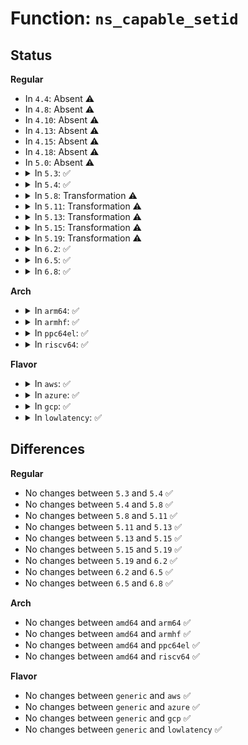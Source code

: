 # Function: <code>ns_capable_setid</code>

## Status
<b>Regular</b>
<ul>
<li>
In <code>4.4</code>: Absent ⚠️
</li>
<li>
In <code>4.8</code>: Absent ⚠️
</li>
<li>
In <code>4.10</code>: Absent ⚠️
</li>
<li>
In <code>4.13</code>: Absent ⚠️
</li>
<li>
In <code>4.15</code>: Absent ⚠️
</li>
<li>
In <code>4.18</code>: Absent ⚠️
</li>
<li>
In <code>5.0</code>: Absent ⚠️
</li>
<li>
<details>
<summary>In <code>5.3</code>: ✅</summary>

```c
bool ns_capable_setid(struct user_namespace *ns, int cap);
```

**Collision:** Unique Global

**Inline:** No

**Transformation:** False

**Instances:**

```
In kernel/capability.c (ffffffff810a65b0)
Location: kernel/capability.c:431
Inline: False
Direct callers:
  - kernel/sys.c:__sys_setfsuid
  - kernel/sys.c:__sys_setresuid
  - kernel/sys.c:__sys_setuid
  - kernel/sys.c:__sys_setreuid
  - kernel/sys.c:__sys_setreuid
```
**Symbols:**

```
ffffffff810a65b0-ffffffff810a65c5: ns_capable_setid (STB_GLOBAL)
```
</details>
</li>
<li>
<details>
<summary>In <code>5.4</code>: ✅</summary>

```c
bool ns_capable_setid(struct user_namespace *ns, int cap);
```

**Collision:** Unique Global

**Inline:** No

**Transformation:** False

**Instances:**

```
In kernel/capability.c (ffffffff810acb90)
Location: kernel/capability.c:431
Inline: False
Direct callers:
  - kernel/sys.c:__sys_setfsuid
  - kernel/sys.c:__sys_setresuid
  - kernel/sys.c:__sys_setuid
  - kernel/sys.c:__sys_setreuid
  - kernel/sys.c:__sys_setreuid
```
**Symbols:**

```
ffffffff810acb90-ffffffff810acba5: ns_capable_setid (STB_GLOBAL)
```
</details>
</li>
<li>
<details>
<summary>In <code>5.8</code>: Transformation ⚠️</summary>

```c
bool ns_capable_setid(struct user_namespace *ns, int cap);
```

**Collision:** Unique Global

**Inline:** No

**Transformation:** True

**Instances:**

```
In kernel/capability.c (0)
Location: kernel/capability.c:431
Inline: False
Direct callers:
  - kernel/sys.c:__sys_setfsuid
  - kernel/sys.c:__sys_setresuid
  - kernel/sys.c:__sys_setuid
  - kernel/sys.c:__sys_setreuid
  - kernel/sys.c:__sys_setreuid
```
**Symbols:**

```
ffffffff810b4b1f-ffffffff810b4b2d: ns_capable_setid.cold (STB_LOCAL)
ffffffff810b48c0-ffffffff810b4911: ns_capable_setid (STB_GLOBAL)
```
</details>
</li>
<li>
<details>
<summary>In <code>5.11</code>: Transformation ⚠️</summary>

```c
bool ns_capable_setid(struct user_namespace *ns, int cap);
```

**Collision:** Unique Global

**Inline:** No

**Transformation:** True

**Instances:**

```
In kernel/capability.c (0)
Location: kernel/capability.c:431
Inline: False
Direct callers:
  - kernel/sys.c:__sys_setfsgid
  - kernel/sys.c:__sys_setfsuid
  - kernel/sys.c:__sys_setresgid
  - kernel/sys.c:__sys_setresuid
  - kernel/sys.c:__sys_setuid
  - kernel/sys.c:__sys_setreuid
  - kernel/sys.c:__sys_setreuid
  - kernel/sys.c:__sys_setgid
  - kernel/sys.c:__sys_setregid
  - kernel/sys.c:__sys_setregid
  - kernel/groups.c:__do_sys_setgroups
```
**Symbols:**

```
ffffffff81bdba02-ffffffff81bdba10: ns_capable_setid.cold (STB_LOCAL)
ffffffff810afac0-ffffffff810afb11: ns_capable_setid (STB_GLOBAL)
```
</details>
</li>
<li>
<details>
<summary>In <code>5.13</code>: Transformation ⚠️</summary>

```c
bool ns_capable_setid(struct user_namespace *ns, int cap);
```

**Collision:** Unique Global

**Inline:** No

**Transformation:** True

**Instances:**

```
In kernel/capability.c (0)
Location: kernel/capability.c:431
Inline: False
Direct callers:
  - kernel/sys.c:__sys_setfsgid
  - kernel/sys.c:__sys_setfsuid
  - kernel/sys.c:__sys_setresgid
  - kernel/sys.c:__sys_setresuid
  - kernel/sys.c:__sys_setuid
  - kernel/sys.c:__sys_setreuid
  - kernel/sys.c:__sys_setreuid
  - kernel/sys.c:__sys_setgid
  - kernel/sys.c:__sys_setregid
  - kernel/sys.c:__sys_setregid
  - kernel/groups.c:__do_sys_setgroups
```
**Symbols:**

```
ffffffff81bcdab2-ffffffff81bcdac0: ns_capable_setid.cold (STB_LOCAL)
ffffffff810b1010-ffffffff810b1061: ns_capable_setid (STB_GLOBAL)
```
</details>
</li>
<li>
<details>
<summary>In <code>5.15</code>: Transformation ⚠️</summary>

```c
bool ns_capable_setid(struct user_namespace *ns, int cap);
```

**Collision:** Unique Global

**Inline:** No

**Transformation:** True

**Instances:**

```
In kernel/capability.c (0)
Location: kernel/capability.c:431
Inline: False
Direct callers:
  - kernel/sys.c:__sys_setfsgid
  - kernel/sys.c:__sys_setfsuid
  - kernel/sys.c:__sys_setresgid
  - kernel/sys.c:__sys_setresuid
  - kernel/sys.c:__sys_setuid
  - kernel/sys.c:__sys_setreuid
  - kernel/sys.c:__sys_setreuid
  - kernel/sys.c:__sys_setgid
  - kernel/sys.c:__sys_setregid
  - kernel/sys.c:__sys_setregid
  - kernel/groups.c:__do_sys_setgroups
```
**Symbols:**

```
ffffffff81ca4597-ffffffff81ca45a5: ns_capable_setid.cold (STB_LOCAL)
ffffffff810c30e0-ffffffff810c3131: ns_capable_setid (STB_GLOBAL)
```
</details>
</li>
<li>
<details>
<summary>In <code>5.19</code>: Transformation ⚠️</summary>

```c
bool ns_capable_setid(struct user_namespace *ns, int cap);
```

**Collision:** Unique Global

**Inline:** No

**Transformation:** True

**Instances:**

```
In kernel/capability.c (0)
Location: kernel/capability.c:432
Inline: False
Direct callers:
  - kernel/sys.c:__sys_setfsgid
  - kernel/sys.c:__sys_setfsuid
  - kernel/sys.c:__sys_setresgid
  - kernel/sys.c:__sys_setresuid
  - kernel/sys.c:__sys_setuid
  - kernel/sys.c:__sys_setreuid
  - kernel/sys.c:__sys_setreuid
  - kernel/sys.c:__sys_setgid
  - kernel/sys.c:__sys_setregid
  - kernel/sys.c:__sys_setregid
  - kernel/groups.c:__do_sys_setgroups
```
**Symbols:**

```
ffffffff81e53e38-ffffffff81e53e46: ns_capable_setid.cold (STB_LOCAL)
ffffffff810da630-ffffffff810da688: ns_capable_setid (STB_GLOBAL)
```
</details>
</li>
<li>
<details>
<summary>In <code>6.2</code>: ✅</summary>

```c
bool ns_capable_setid(struct user_namespace *ns, int cap);
```

**Collision:** Unique Global

**Inline:** No

**Transformation:** False

**Instances:**

```
In kernel/capability.c (ffffffff810fa6b0)
Location: kernel/capability.c:432
Inline: False
Direct callers:
  - kernel/sys.c:__sys_setfsgid
  - kernel/sys.c:__sys_setfsuid
  - kernel/sys.c:__sys_setresgid
  - kernel/sys.c:__sys_setresuid
  - kernel/sys.c:__sys_setuid
  - kernel/sys.c:__sys_setreuid
  - kernel/sys.c:__sys_setreuid
  - kernel/sys.c:__sys_setgid
  - kernel/sys.c:__sys_setregid
  - kernel/sys.c:__sys_setregid
  - kernel/groups.c:__do_sys_setgroups
```
**Symbols:**

```
ffffffff810fa6b0-ffffffff810fa712: ns_capable_setid (STB_GLOBAL)
```
</details>
</li>
<li>
<details>
<summary>In <code>6.5</code>: ✅</summary>

```c
bool ns_capable_setid(struct user_namespace *ns, int cap);
```

**Collision:** Unique Global

**Inline:** No

**Transformation:** False

**Instances:**

```
In kernel/capability.c (ffffffff81106660)
Location: kernel/capability.c:418
Inline: False
Direct callers:
  - kernel/sys.c:__sys_setfsgid
  - kernel/sys.c:__sys_setfsuid
  - kernel/sys.c:__sys_setresgid
  - kernel/sys.c:__sys_setresuid
  - kernel/sys.c:__sys_setuid
  - kernel/sys.c:__sys_setreuid
  - kernel/sys.c:__sys_setreuid
  - kernel/sys.c:__sys_setgid
  - kernel/sys.c:__sys_setregid
  - kernel/sys.c:__sys_setregid
  - kernel/groups.c:__do_sys_setgroups
```
**Symbols:**

```
ffffffff81106660-ffffffff811066c2: ns_capable_setid (STB_GLOBAL)
```
</details>
</li>
<li>
<details>
<summary>In <code>6.8</code>: ✅</summary>

```c
bool ns_capable_setid(struct user_namespace *ns, int cap);
```

**Collision:** Unique Global

**Inline:** No

**Transformation:** False

**Instances:**

```
In kernel/capability.c (ffffffff8110ffb0)
Location: kernel/capability.c:418
Inline: False
Direct callers:
  - kernel/sys.c:__sys_setfsgid
  - kernel/sys.c:__sys_setfsuid
  - kernel/sys.c:__sys_setresgid
  - kernel/sys.c:__sys_setresuid
  - kernel/sys.c:__sys_setuid
  - kernel/sys.c:__sys_setreuid
  - kernel/sys.c:__sys_setreuid
  - kernel/sys.c:__sys_setgid
  - kernel/sys.c:__sys_setregid
  - kernel/sys.c:__sys_setregid
  - kernel/groups.c:__do_sys_setgroups
```
**Symbols:**

```
ffffffff8110ffb0-ffffffff81110012: ns_capable_setid (STB_GLOBAL)
```
</details>
</li>
</ul>
<b>Arch</b>
<ul>
<li>
<details>
<summary>In <code>arm64</code>: ✅</summary>

```c
bool ns_capable_setid(struct user_namespace *ns, int cap);
```

**Collision:** Unique Global

**Inline:** No

**Transformation:** False

**Instances:**

```
In kernel/capability.c (ffff800010105b60)
Location: kernel/capability.c:431
Inline: False
Direct callers:
  - kernel/sys.c:__sys_setfsuid
  - kernel/sys.c:__sys_setresuid
  - kernel/sys.c:__sys_setuid
  - kernel/sys.c:__sys_setreuid
  - kernel/sys.c:__sys_setreuid
```
**Symbols:**

```
ffff800010105b60-ffff800010105b98: ns_capable_setid (STB_GLOBAL)
```
</details>
</li>
<li>
<details>
<summary>In <code>armhf</code>: ✅</summary>

```c
bool ns_capable_setid(struct user_namespace *ns, int cap);
```

**Collision:** Unique Global

**Inline:** No

**Transformation:** False

**Instances:**

```
In kernel/capability.c (c0360f5c)
Location: kernel/capability.c:431
Inline: False
Direct callers:
  - kernel/sys.c:__sys_setfsuid
  - kernel/sys.c:__sys_setresuid
  - kernel/sys.c:__sys_setuid
  - kernel/sys.c:__sys_setreuid
  - kernel/sys.c:__sys_setreuid
```
**Symbols:**

```
c0360f5c-c0360f7c: ns_capable_setid (STB_GLOBAL)
```
</details>
</li>
<li>
<details>
<summary>In <code>ppc64el</code>: ✅</summary>

```c
bool ns_capable_setid(struct user_namespace *ns, int cap);
```

**Collision:** Unique Global

**Inline:** No

**Transformation:** False

**Instances:**

```
In kernel/capability.c (c00000000014d2a0)
Location: kernel/capability.c:431
Inline: False
Direct callers:
  - kernel/sys.c:__sys_setfsuid
  - kernel/sys.c:__sys_setresuid
  - kernel/sys.c:__sys_setuid
  - kernel/sys.c:__sys_setreuid
  - kernel/sys.c:__sys_setreuid
```
**Symbols:**

```
c00000000014d2a0-c00000000014d2b8: ns_capable_setid (STB_GLOBAL)
```
</details>
</li>
<li>
<details>
<summary>In <code>riscv64</code>: ✅</summary>

```c
bool ns_capable_setid(struct user_namespace *ns, int cap);
```

**Collision:** Unique Global

**Inline:** No

**Transformation:** False

**Instances:**

```
In kernel/capability.c (ffffffe0000cb134)
Location: kernel/capability.c:431
Inline: False
Direct callers:
  - kernel/sys.c:__sys_setfsuid
  - kernel/sys.c:__sys_setresuid
  - kernel/sys.c:__sys_setuid
  - kernel/sys.c:__sys_setreuid
  - kernel/sys.c:__sys_setreuid
```
**Symbols:**

```
ffffffe0000cb134-ffffffe0000cb168: ns_capable_setid (STB_GLOBAL)
```
</details>
</li>
</ul>
<b>Flavor</b>
<ul>
<li>
<details>
<summary>In <code>aws</code>: ✅</summary>

```c
bool ns_capable_setid(struct user_namespace *ns, int cap);
```

**Collision:** Unique Global

**Inline:** No

**Transformation:** False

**Instances:**

```
In kernel/capability.c (ffffffff810a6f00)
Location: kernel/capability.c:431
Inline: False
Direct callers:
  - kernel/sys.c:__sys_setfsuid
  - kernel/sys.c:__sys_setresuid
  - kernel/sys.c:__sys_setuid
  - kernel/sys.c:__sys_setreuid
  - kernel/sys.c:__sys_setreuid
```
**Symbols:**

```
ffffffff810a6f00-ffffffff810a6f15: ns_capable_setid (STB_GLOBAL)
```
</details>
</li>
<li>
<details>
<summary>In <code>azure</code>: ✅</summary>

```c
bool ns_capable_setid(struct user_namespace *ns, int cap);
```

**Collision:** Unique Global

**Inline:** No

**Transformation:** False

**Instances:**

```
In kernel/capability.c (ffffffff810958e0)
Location: kernel/capability.c:431
Inline: False
Direct callers:
  - kernel/sys.c:__sys_setfsuid
  - kernel/sys.c:__sys_setresuid
  - kernel/sys.c:__sys_setuid
  - kernel/sys.c:__sys_setreuid
  - kernel/sys.c:__sys_setreuid
```
**Symbols:**

```
ffffffff810958e0-ffffffff810958f5: ns_capable_setid (STB_GLOBAL)
```
</details>
</li>
<li>
<details>
<summary>In <code>gcp</code>: ✅</summary>

```c
bool ns_capable_setid(struct user_namespace *ns, int cap);
```

**Collision:** Unique Global

**Inline:** No

**Transformation:** False

**Instances:**

```
In kernel/capability.c (ffffffff810a6460)
Location: kernel/capability.c:431
Inline: False
Direct callers:
  - kernel/sys.c:__sys_setfsuid
  - kernel/sys.c:__sys_setresuid
  - kernel/sys.c:__sys_setuid
  - kernel/sys.c:__sys_setreuid
  - kernel/sys.c:__sys_setreuid
```
**Symbols:**

```
ffffffff810a6460-ffffffff810a6475: ns_capable_setid (STB_GLOBAL)
```
</details>
</li>
<li>
<details>
<summary>In <code>lowlatency</code>: ✅</summary>

```c
bool ns_capable_setid(struct user_namespace *ns, int cap);
```

**Collision:** Unique Global

**Inline:** No

**Transformation:** False

**Instances:**

```
In kernel/capability.c (ffffffff810ae510)
Location: kernel/capability.c:431
Inline: False
Direct callers:
  - kernel/sys.c:__sys_setfsuid
  - kernel/sys.c:__sys_setresuid
  - kernel/sys.c:__sys_setuid
  - kernel/sys.c:__sys_setreuid
  - kernel/sys.c:__sys_setreuid
```
**Symbols:**

```
ffffffff810ae510-ffffffff810ae525: ns_capable_setid (STB_GLOBAL)
```
</details>
</li>
</ul>

## Differences
<b>Regular</b>
<ul>
<li>
No changes between <code>5.3</code> and <code>5.4</code> ✅
</li>
<li>
No changes between <code>5.4</code> and <code>5.8</code> ✅
</li>
<li>
No changes between <code>5.8</code> and <code>5.11</code> ✅
</li>
<li>
No changes between <code>5.11</code> and <code>5.13</code> ✅
</li>
<li>
No changes between <code>5.13</code> and <code>5.15</code> ✅
</li>
<li>
No changes between <code>5.15</code> and <code>5.19</code> ✅
</li>
<li>
No changes between <code>5.19</code> and <code>6.2</code> ✅
</li>
<li>
No changes between <code>6.2</code> and <code>6.5</code> ✅
</li>
<li>
No changes between <code>6.5</code> and <code>6.8</code> ✅
</li>
</ul>
<b>Arch</b>
<ul>
<li>
No changes between <code>amd64</code> and <code>arm64</code> ✅
</li>
<li>
No changes between <code>amd64</code> and <code>armhf</code> ✅
</li>
<li>
No changes between <code>amd64</code> and <code>ppc64el</code> ✅
</li>
<li>
No changes between <code>amd64</code> and <code>riscv64</code> ✅
</li>
</ul>
<b>Flavor</b>
<ul>
<li>
No changes between <code>generic</code> and <code>aws</code> ✅
</li>
<li>
No changes between <code>generic</code> and <code>azure</code> ✅
</li>
<li>
No changes between <code>generic</code> and <code>gcp</code> ✅
</li>
<li>
No changes between <code>generic</code> and <code>lowlatency</code> ✅
</li>
</ul>
